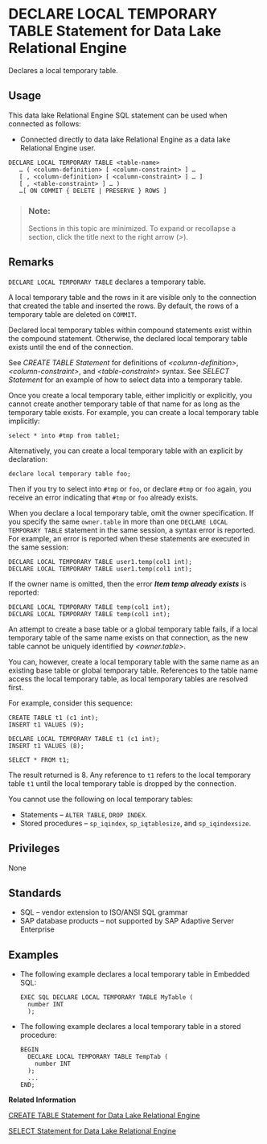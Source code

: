 <!-- loioa61b247c84f2101584efe462c353b5a0 -->

# DECLARE LOCAL TEMPORARY TABLE Statement for Data Lake Relational Engine

Declares a local temporary table.



<a name="loioa61b247c84f2101584efe462c353b5a0__section_ovp_dvr_znb"/>

## Usage

This data lake Relational Engine SQL statement can be used when connected as follows:

-   Connected directly to data lake Relational Engine as a data lake Relational Engine user.



```
DECLARE LOCAL TEMPORARY TABLE <table-name>
   … ( <column-definition> [ <column-constraint> ] …
   [ , <column-definition> [ <column-constraint> ] … ]
   [ , <table-constraint> ] … )
   …[ ON COMMIT { DELETE | PRESERVE } ROWS ]
```



> ### Note:  
> Sections in this topic are minimized. To expand or recollapse a section, click the title next to the right arrow \(*\>*\).



<a name="loioa61b247c84f2101584efe462c353b5a0__IQ_Usage"/>

## Remarks

`DECLARE LOCAL TEMPORARY TABLE` declares a temporary table.

A local temporary table and the rows in it are visible only to the connection that created the table and inserted the rows. By default, the rows of a temporary table are deleted on `COMMIT`.

Declared local temporary tables within compound statements exist within the compound statement. Otherwise, the declared local temporary table exists until the end of the connection.

See *CREATE TABLE Statement* for definitions of *<column-definition\>*, *<column-constraint\>*, and *<table-constraint\>* syntax. See *SELECT Statement* for an example of how to select data into a temporary table.

Once you create a local temporary table, either implicitly or explicitly, you cannot create another temporary table of that name for as long as the temporary table exists. For example, you can create a local temporary table implicitly:

```
select * into #tmp from table1;
```

Alternatively, you can create a local temporary table with an explicit by declaration:

```
declare local temporary table foo;
```

Then if you try to select into `#tmp` or `foo`, or declare `#tmp` or `foo` again, you receive an error indicating that `#tmp` or `foo` already exists.

When you declare a local temporary table, omit the owner specification. If you specify the same `owner.table` in more than one `DECLARE LOCAL TEMPORARY TABLE` statement in the same session, a syntax error is reported. For example, an error is reported when these statements are executed in the same session:

```
DECLARE LOCAL TEMPORARY TABLE user1.temp(col1 int);
DECLARE LOCAL TEMPORARY TABLE user1.temp(col1 int);
```

If the owner name is omitted, then the error ***Item temp already exists*** is reported:

```
DECLARE LOCAL TEMPORARY TABLE temp(col1 int);
DECLARE LOCAL TEMPORARY TABLE temp(col1 int);
```

An attempt to create a base table or a global temporary table fails, if a local temporary table of the same name exists on that connection, as the new table cannot be uniquely identified by *<owner.table\>*.

You can, however, create a local temporary table with the same name as an existing base table or global temporary table. References to the table name access the local temporary table, as local temporary tables are resolved first.

For example, consider this sequence:

```
CREATE TABLE t1 (c1 int);
INSERT t1 VALUES (9);

DECLARE LOCAL TEMPORARY TABLE t1 (c1 int);
INSERT t1 VALUES (8);

SELECT * FROM t1;
```

The result returned is 8. Any reference to `t1` refers to the local temporary table `t1` until the local temporary table is dropped by the connection.

You cannot use the following on local temporary tables:

-   Statements – `ALTER TABLE`, `DROP INDEX`.
-   Stored procedures – `sp_iqindex`, `sp_iqtablesize`, and `sp_iqindexsize`.



<a name="loioa61b247c84f2101584efe462c353b5a0__IQ_Permissions"/>

## Privileges

None



<a name="loioa61b247c84f2101584efe462c353b5a0__IQ_Standards"/>

## Standards

-   SQL – vendor extension to ISO/ANSI SQL grammar
-   SAP database products – not supported by SAP Adaptive Server Enterprise



<a name="loioa61b247c84f2101584efe462c353b5a0__IQ_Examples"/>

## Examples

-   The following example declares a local temporary table in Embedded SQL:

    ```
    EXEC SQL DECLARE LOCAL TEMPORARY TABLE MyTable (
      number INT
      );
    ```

-   The following example declares a local temporary table in a stored procedure:

    ```
    BEGIN
      DECLARE LOCAL TEMPORARY TABLE TempTab (
        number INT
      );
      ...
    END;
    ```


**Related Information**  


[CREATE TABLE Statement for Data Lake Relational Engine](create-table-statement-for-data-lake-relational-engine-a619764.md "Creates a new table in the database or on a remote server.")

[SELECT Statement for Data Lake Relational Engine](select-statement-for-data-lake-relational-engine-a624e72.md "Retrieves information from the database.")


